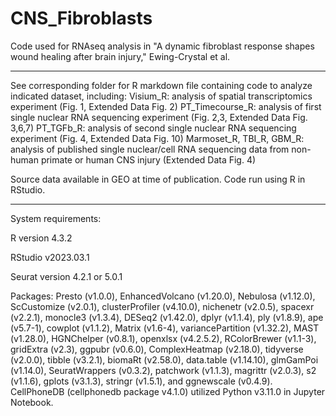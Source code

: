 # CNS_Fibroblasts
Code used for RNAseq analysis in "A dynamic fibroblast response shapes wound healing after brain injury," Ewing-Crystal et al.

-------------------------------------------------
See corresponding folder for R markdown file containing code to analyze indicated dataset, including:
  Visium_R: analysis of spatial transcriptomics experiment (Fig. 1, Extended Data Fig. 2)
  PT_Timecourse_R: analysis of first single nuclear RNA sequencing experiment (Fig. 2,3, Extended Data Fig. 3,6,7)
  PT_TGFb_R: analysis of second single nuclear RNA sequencing experiment (Fig. 4, Extended Data Fig. 10)
  Marmoset_R, TBI_R, GBM_R: analysis of published single nuclear/cell RNA sequencing data from non-human primate or human CNS injury (Extended Data Fig. 4)

Source data available in GEO at time of publication. Code run using R in RStudio.

-------------------------------------------------
System requirements:

R version 4.3.2

RStudio v2023.03.1

Seurat version 4.2.1 or 5.0.1

Packages: Presto (v1.0.0), EnhancedVolcano (v1.20.0), Nebulosa (v1.12.0), ScCustomize (v2.0.1), clusterProfiler (v4.10.0), nichenetr (v2.0.5), spacexr (v2.2.1), monocle3 (v1.3.4), DESeq2 (v1.42.0), dplyr (v1.1.4), ply (v1.8.9), ape (v5.7-1), cowplot (v1.1.2), Matrix (v1.6-4), variancePartition (v1.32.2), MAST (v1.28.0), HGNChelper (v0.8.1), openxlsx (v4.2.5.2), RColorBrewer (v1.1-3), gridExtra (v2.3), ggpubr (v0.6.0), ComplexHeatmap (v2.18.0), tidyverse (v2.0.0), tibble (v3.2.1), biomaRt (v2.58.0), data.table (v1.14.10), glmGamPoi (v1.14.0), SeuratWrappers (v0.3.2), patchwork (v1.1.3), magrittr (v2.0.3), s2 (v1.1.6), gplots (v3.1.3), stringr (v1.5.1), and ggnewscale (v0.4.9). CellPhoneDB (cellphonedb package v4.1.0) utilized Python v3.11.0 in Jupyter Notebook.
